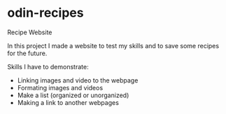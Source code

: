 # odin-recipes
Recipe Website

In this project I made a website to test my skills and to save some recipes for the future.

Skills I have to demonstrate:
 - Linking images and video to the webpage
 - Formating images and videos
 - Make a list (organized or unorganized)
 - Making a link to another webpages
 